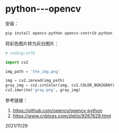 # python---opencv

安装：  
```r
pip install opencv-python opencv-contrib-python
```

将彩色图片转为灰白图片：  
```python
# coding:utf8

import cv2

img_path = 'the_img.png'

img = cv2.imread(img_path)
gray_img = cv2.cvtColor(img, cv2.COLOR_BGR2GRAY)
cv2.imwrite('gray.png', gray_img)
```


参考链接：  
1. https://github.com/opencv/opencv-python
2. https://www.cnblogs.com/zlel/p/9267629.html


2021/11/29  
